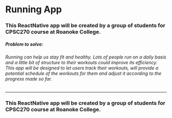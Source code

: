# Running App
### This ReactNative app will be created by a group of students for CPSC270 course at Roanoke College.
##### Problem to solve:
###### Running can help us stay fit and healthy. Lots of people run on a daily basis and a little bit of structure to their workouts could improve its efficiency. This app will be designed to let users track their workouts, will provide a potential schedule of the workouts for them and adjust it according to the progress made so far. 
---------------------
### This ReactNative app will be created by a group of students for CPSC270 course at Roanoke College.
